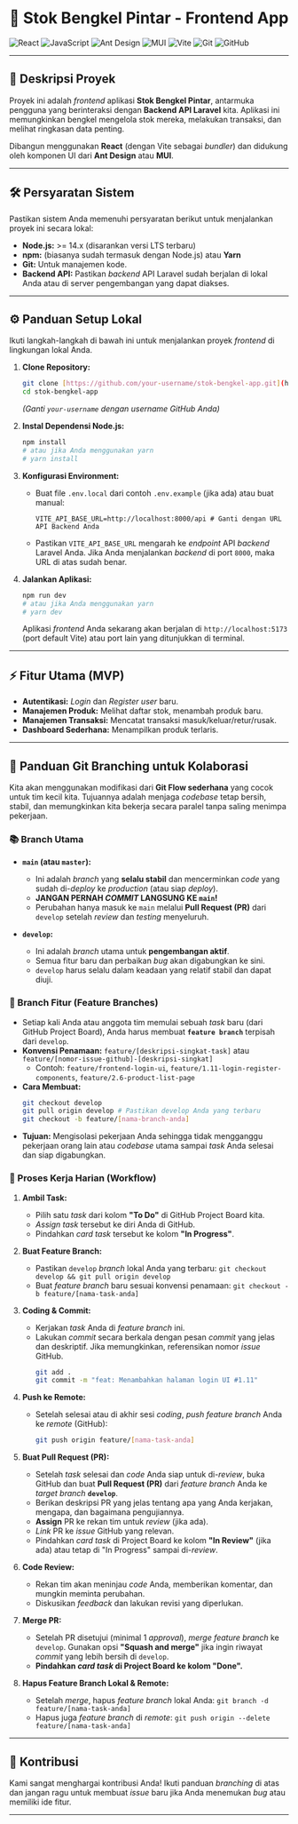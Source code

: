 # 🎨 Stok Bengkel Pintar - Frontend App

![React](https://img.shields.io/badge/React-61DAFB?style=for-the-badge&logo=react&logoColor=black)
![JavaScript](https://img.shields.io/badge/JavaScript-F7DF1E?style=for-the-badge&logo=javascript&logoColor=black)
![Ant Design](https://img.shields.io/badge/Ant%20Design-0170FE?style=for-the-badge&logo=antdesign&logoColor=white)
![MUI](https://img.shields.io/badge/MUI-007FFF?style=for-the-badge&logo=mui&logoColor=white)
![Vite](https://img.shields.io/badge/Vite-646CFF?style=for-the-badge&logo=vite&logoColor=white)
![Git](https://img.shields.io/badge/Git-F05032?style=for-the-badge&logo=git&logoColor=white)
![GitHub](https://img.shields.io/badge/GitHub-100000?style=for-the-badge&logo=github&logoColor=white)

---

## 📄 Deskripsi Proyek

Proyek ini adalah *frontend* aplikasi **Stok Bengkel Pintar**, antarmuka pengguna yang berinteraksi dengan **Backend API Laravel** kita. Aplikasi ini memungkinkan bengkel mengelola stok mereka, melakukan transaksi, dan melihat ringkasan data penting.

Dibangun menggunakan **React** (dengan Vite sebagai *bundler*) dan didukung oleh komponen UI dari **Ant Design** atau **MUI**.

---

## 🛠️ Persyaratan Sistem

Pastikan sistem Anda memenuhi persyaratan berikut untuk menjalankan proyek ini secara lokal:

* **Node.js:** >= 14.x (disarankan versi LTS terbaru)
* **npm:** (biasanya sudah termasuk dengan Node.js) atau **Yarn**
* **Git:** Untuk manajemen kode.
* **Backend API:** Pastikan *backend* API Laravel sudah berjalan di lokal Anda atau di server pengembangan yang dapat diakses.

---

## ⚙️ Panduan Setup Lokal

Ikuti langkah-langkah di bawah ini untuk menjalankan proyek *frontend* di lingkungan lokal Anda.

1.  **Clone Repository:**
    ```bash
    git clone [https://github.com/your-username/stok-bengkel-app.git](https://github.com/your-username/stok-bengkel-app.git)
    cd stok-bengkel-app
    ```
    *(Ganti `your-username` dengan username GitHub Anda)*

2.  **Instal Dependensi Node.js:**
    ```bash
    npm install
    # atau jika Anda menggunakan yarn
    # yarn install
    ```

3.  **Konfigurasi Environment:**
    * Buat file `.env.local` dari contoh `.env.example` (jika ada) atau buat manual:
        ```
        VITE_API_BASE_URL=http://localhost:8000/api # Ganti dengan URL API Backend Anda
        ```
    * Pastikan `VITE_API_BASE_URL` mengarah ke *endpoint* API *backend* Laravel Anda. Jika Anda menjalankan *backend* di port `8000`, maka URL di atas sudah benar.

4.  **Jalankan Aplikasi:**
    ```bash
    npm run dev
    # atau jika Anda menggunakan yarn
    # yarn dev
    ```
    Aplikasi *frontend* Anda sekarang akan berjalan di `http://localhost:5173` (port default Vite) atau port lain yang ditunjukkan di terminal.

---

## ⚡ Fitur Utama (MVP)

* **Autentikasi:** *Login* dan *Register* *user* baru.
* **Manajemen Produk:** Melihat daftar stok, menambah produk baru.
* **Manajemen Transaksi:** Mencatat transaksi masuk/keluar/retur/rusak.
* **Dashboard Sederhana:** Menampilkan produk terlaris.

---

## 🌳 Panduan Git Branching untuk Kolaborasi

Kita akan menggunakan modifikasi dari **Git Flow sederhana** yang cocok untuk tim kecil kita. Tujuannya adalah menjaga *codebase* tetap bersih, stabil, dan memungkinkan kita bekerja secara paralel tanpa saling menimpa pekerjaan.

### 📚 Branch Utama

* **`main` (atau `master`):**
    * Ini adalah *branch* yang **selalu stabil** dan mencerminkan *code* yang sudah di-*deploy* ke *production* (atau siap *deploy*).
    * **JANGAN PERNAH *COMMIT* LANGSUNG KE `main`!**
    * Perubahan hanya masuk ke `main` melalui **Pull Request (PR)** dari `develop` setelah *review* dan *testing* menyeluruh.

* **`develop`:**
    * Ini adalah *branch* utama untuk **pengembangan aktif**.
    * Semua fitur baru dan perbaikan *bug* akan digabungkan ke sini.
    * `develop` harus selalu dalam keadaan yang relatif stabil dan dapat diuji.

### 🌱 Branch Fitur (Feature Branches)

* Setiap kali Anda atau anggota tim memulai sebuah *task* baru (dari GitHub Project Board), Anda harus membuat **`feature branch`** terpisah dari `develop`.
* **Konvensi Penamaan:** `feature/[deskripsi-singkat-task]` atau `feature/[nomor-issue-github]-[deskripsi-singkat]`
    * Contoh: `feature/frontend-login-ui`, `feature/1.11-login-register-components`, `feature/2.6-product-list-page`
* **Cara Membuat:**
    ```bash
    git checkout develop
    git pull origin develop # Pastikan develop Anda yang terbaru
    git checkout -b feature/[nama-branch-anda]
    ```
* **Tujuan:** Mengisolasi pekerjaan Anda sehingga tidak mengganggu pekerjaan orang lain atau *codebase* utama sampai *task* Anda selesai dan siap digabungkan.

### 🚀 Proses Kerja Harian (Workflow)

1.  **Ambil Task:**
    * Pilih satu *task* dari kolom **"To Do"** di GitHub Project Board kita.
    * *Assign* *task* tersebut ke diri Anda di GitHub.
    * Pindahkan *card* *task* tersebut ke kolom **"In Progress"**.

2.  **Buat Feature Branch:**
    * Pastikan `develop` *branch* lokal Anda yang terbaru: `git checkout develop && git pull origin develop`
    * Buat *feature branch* baru sesuai konvensi penamaan: `git checkout -b feature/[nama-task-anda]`

3.  **Coding & Commit:**
    * Kerjakan *task* Anda di *feature branch* ini.
    * Lakukan *commit* secara berkala dengan pesan *commit* yang jelas dan deskriptif. Jika memungkinkan, referensikan nomor *issue* GitHub.
        ```bash
        git add .
        git commit -m "feat: Menambahkan halaman login UI #1.11"
        ```

4.  **Push ke Remote:**
    * Setelah selesai atau di akhir sesi *coding*, *push* *feature branch* Anda ke *remote* (GitHub):
        ```bash
        git push origin feature/[nama-task-anda]
        ```

5.  **Buat Pull Request (PR):**
    * Setelah *task* selesai dan *code* Anda siap untuk di-*review*, buka GitHub dan buat **Pull Request (PR)** dari *feature branch* Anda ke *target branch* **`develop`**.
    * Berikan deskripsi PR yang jelas tentang apa yang Anda kerjakan, mengapa, dan bagaimana pengujiannya.
    * **Assign** PR ke rekan tim untuk *review* (jika ada).
    * *Link* PR ke *issue* GitHub yang relevan.
    * Pindahkan *card* *task* di Project Board ke kolom **"In Review"** (jika ada) atau tetap di "In Progress" sampai di-*review*.

6.  **Code Review:**
    * Rekan tim akan meninjau *code* Anda, memberikan komentar, dan mungkin meminta perubahan.
    * Diskusikan *feedback* dan lakukan revisi yang diperlukan.

7.  **Merge PR:**
    * Setelah PR disetujui (minimal 1 *approval*), *merge* *feature branch* ke `develop`. Gunakan opsi **"Squash and merge"** jika ingin riwayat *commit* yang lebih bersih di `develop`.
    * **Pindahkan *card* *task* di Project Board ke kolom "Done".**

8.  **Hapus Feature Branch Lokal & Remote:**
    * Setelah *merge*, hapus *feature branch* lokal Anda: `git branch -d feature/[nama-task-anda]`
    * Hapus juga *feature branch* di *remote*: `git push origin --delete feature/[nama-task-anda]`

---

## 🤝 Kontribusi

Kami sangat menghargai kontribusi Anda! Ikuti panduan *branching* di atas dan jangan ragu untuk membuat *issue* baru jika Anda menemukan *bug* atau memiliki ide fitur.

---
